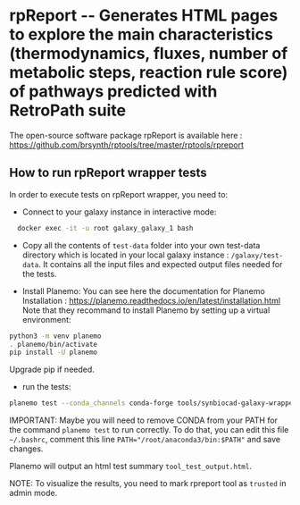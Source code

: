 # rpReport -- Generates HTML pages to explore the main characteristics (thermodynamics, fluxes, number of metabolic steps, reaction rule score) of pathways predicted with RetroPath suite

The open-source software package rpReport is available here : https://github.com/brsynth/rptools/tree/master/rptools/rpreport

## How to run rpReport wrapper tests

In order to execute tests on rpReport wrapper, you need to:

  - Connect to your galaxy instance in interactive mode:

  ```bash
    docker exec -it -u root galaxy_galaxy_1 bash
  ```
  - Copy all the contents of `test-data` folder into your own test-data directory which is located in your local galaxy instance : `/galaxy/test-data`. It contains all the input files and expected output files needed for the tests.

  - Install Planemo:
  You can see here the documentation for Planemo Installation : https://planemo.readthedocs.io/en/latest/installation.html
  Note that they recommand to install Planemo by setting up a virtual environment:

  ```bash
  python3 -m venv planemo
  . planemo/bin/activate
  pip install -U planemo
  ```

  Upgrade pip if needed.

  - run the tests:

  ```bash
  planemo test --conda_channels conda-forge tools/synbiocad-galaxy-wrappers/rpreport/wrap.xml
  ```

  IMPORTANT: Maybe you will need to remove CONDA from your PATH for the command `planemo test` to run correctly. To do that, you can edit this file `~/.bashrc`, comment this line `PATH="/root/anaconda3/bin:$PATH"` and save changes.

  Planemo will output an html test summary `tool_test_output.html`.

  NOTE: To visualize the results, you need to mark rpreport tool as `trusted` in admin mode.